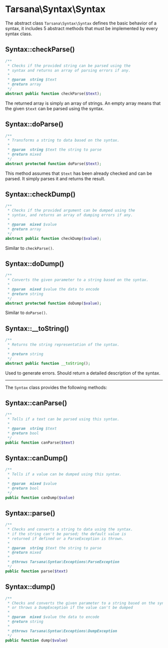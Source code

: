 # Tarsana\Syntax\Syntax

The abstract class `Tarsana\Syntax\Syntax` defines the basic behavior of a syntax, it includes 5 abstract methods that must be implemented by every syntax class.

## Syntax::checkParse()

```php
/**
 * Checks if the provided string can be parsed using the
 * syntax and returns an array of parsing errors if any.
 *
 * @param  string $text
 * @return array
 */
abstract public function checkParse($text);
```

The returned array is simply an array of strings. An empty array means that the given `$text` can be parsed using the syntax.

## Syntax::doParse()

```php
/**
 * Transforms a string to data based on the syntax.
 *
 * @param  string $text the string to parse
 * @return mixed
 */
abstract protected function doParse($text);
```

This method assumes that `$text` has been already checked and can be parsed. It simply parses it and returns the result.

## Syntax::checkDump()

```php
/**
 * Checks if the provided argument can be dumped using the
 * syntax, and returns an array of dumping errors if any.
 *
 * @param  mixed $value
 * @return array
 */
abstract public function checkDump($value);
```
Similar to `checkParse()`.

## Syntax::doDump()

```php
/**
 * Converts the given parameter to a string based on the syntax.
 *
 * @param  mixed $value the data to encode
 * @return string
 */
abstract protected function doDump($value);
```
Similar to `doParse()`.

## Syntax::__toString()

```php
/**
 * Returns the string representation of the syntax.
 *
 * @return string
 */
abstract public function __toString();
```
Used to generate errors. Should return a detailed description of the syntax.

---

The `Syntax` class provides the following methods:

## Syntax::canParse()
```php
/**
 * Tells if a text can be parsed using this syntax.
 *
 * @param  string $text
 * @return bool
 */
public function canParse($text)
```

## Syntax::canDump()
```php
/**
 * Tells if a value can be dumped using this syntax.
 *
 * @param  mixed $value
 * @return bool
 */
public function canDump($value)
```

## Syntax::parse()

```php
/**
 * Checks and converts a string to data using the syntax.
 * if the string can't be parsed; the default value is
 * returned if defined or a ParseException is thrown.
 *
 * @param  string $text the string to parse
 * @return mixed
 *
 * @throws Tarsana\Syntax\Exceptions\ParseException
 */
public function parse($text)
```

## Syntax::dump()

```php
/**
 * Checks and converts the given parameter to a string based on the syntax,
 * or throws a DumpException if the value can't be dumped
 *
 * @param  mixed $value the data to encode
 * @return string
 *
 * @throws Tarsana\Syntax\Exceptions\DumpException
 */
public function dump($value)
```

